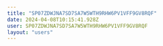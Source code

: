 ```yaml
---
title: "SP07ZDWJNA7SD7SA7W5WTH9RHW6PV1VFF9GV8RQF"
date: 2024-04-08T10:15:41.928Z
user: SP07ZDWJNA7SD7SA7W5WTH9RHW6PV1VFF9GV8RQF
layout: "users"
---
```

    